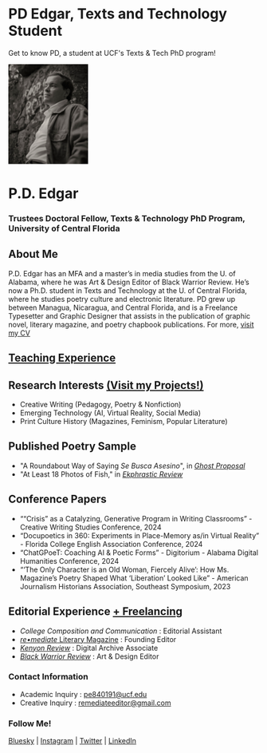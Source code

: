 # PD Edgar, Texts and Technology Student
Get to know PD, a student at UCF's Texts &amp; Tech PhD program! 

<img src="assets/PDEdgarHeadshot24.png" height="200">

# P.D. Edgar
### Trustees Doctoral Fellow, Texts & Technology PhD Program, University of Central Florida

## About Me
P.D. Edgar has an MFA and a master’s in media studies from the U. of Alabama, where he was Art & Design Editor of Black Warrior Review. He’s now a Ph.D. student in Texts and Technology at the U. of Central Florida, where he studies poetry culture and electronic literature. PD grew up between Managua, Nicaragua, and Central Florida, and is a Freelance Typesetter and Graphic Designer that assists in the publication of graphic novel, literary magazine, and poetry chapbook publications. For more, [visit my CV](pages/My-CV.md)

## [Teaching Experience](teaching/index.md)

## Research Interests [(Visit my Projects!)](projects/index.md)
- Creative Writing (Pedagogy, Poetry & Nonfiction)
- Emerging Technology (AI, Virtual Reality, Social Media)		
- Print Culture History (Magazines, Feminism, Popular Literature)

## Published Poetry Sample
- "A Roundabout Way of Saying *Se Busca Asesino*", in [*Ghost Proposal*](https://ghostproposal.com/PD-Edgar)
- "At Least 18 Photos of Fish," in [*Ekphrastic Review*](https://www.ekphrastic.net/the-ekphrastic-review/at-least-18-photos-of-fish-by-p-d-edgar)

## Conference Papers
- ““Crisis” as a Catalyzing, Generative Program in Writing Classrooms” - Creative Writing Studies Conference, 2024
- “Docupoetics in 360: Experiments in Place-Memory as/in Virtual Reality” - Florida College English Association Conference, 2024
- “ChatGPoeT: Coaching AI & Poetic Forms” - Digitorium -  Alabama Digital Humanities Conference, 2024
- “‘The Only Character is an Old Woman, Fiercely Alive’: How Ms. Magazine’s Poetry Shaped What ‘Liberation’ Looked Like” - American Journalism Historians Association, Southeast Symposium, 2023

## Editorial Experience [+ Freelancing](freelance/index.md)
- *College Composition and Communication* : Editorial Assistant
- [*re•mediate* Literary Magazine](https://remediatelitmag.xyz) : Founding Editor
- [*Kenyon Review*](https://kenyonreview.org) : Digital Archive Associate
- [*Black Warrior Review*](https://bwr.ua.edu) : Art & Design Editor

### Contact Information
- Academic Inquiry : pe840191@ucf.edu
- Creative Inquiry : remediateeditor@gmail.com

### Follow Me!

[Bluesky](https://bsky.app/profile/pdedgar30.bsky.social) | [Instagram](https://www.instagram.com/pdedgar30/) | [Twitter](https://x.com/PDEdgar30) | [LinkedIn](https://www.linkedin.com/in/p-d-edgar/)
